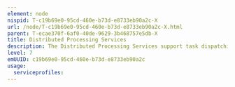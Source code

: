 ```yaml
---
element: node
nispid: T-c19b69e0-95cd-460e-b73d-e8733eb90a2c-X
url: /node/T-c19b69e0-95cd-460e-b73d-e8733eb90a2c-X.html
parent: T-ecae370f-6af0-40de-9629-3b468757e5db-X
title: Distributed Processing Services
description: The Distributed Processing Services support task dispatching, scheduling and execution across a cluster of nodes.
level: 7
emUUID: c19b69e0-95cd-460e-b73d-e8733eb90a2c
usage:
  serviceprofiles:
---
```

